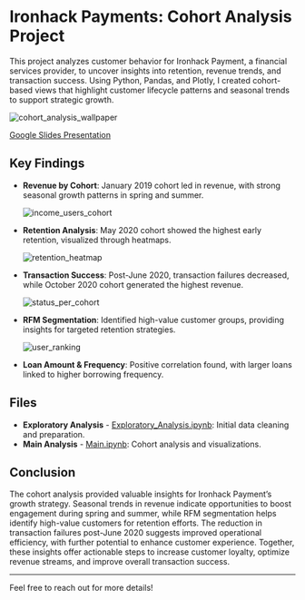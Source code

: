 # Ironhack Payments: Cohort Analysis Project

This project analyzes customer behavior for Ironhack Payment, a financial services provider, to uncover insights into retention, revenue trends, and transaction success. Using Python, Pandas, and Plotly, I created cohort-based views that highlight customer lifecycle patterns and seasonal trends to support strategic growth.

![cohort_analysis_wallpaper](https://github.com/user-attachments/assets/e9fa25e2-33eb-4a1a-bd85-058d3717982b)

[Google Slides Presentation](https://docs.google.com/presentation/d/1_L4GUAM97lEYs5Hsi1Z-n9deOiAW1OBkdNPWSkRmq7s/edit?usp=sharing)

## Key Findings

- **Revenue by Cohort**: January 2019 cohort led in revenue, with strong seasonal growth patterns in spring and summer.
  
  ![income_users_cohort](https://github.com/user-attachments/assets/14189e28-ded7-4830-a8a9-61b18739de14)

- **Retention Analysis**: May 2020 cohort showed the highest early retention, visualized through heatmaps.
  
  ![retention_heatmap](https://github.com/user-attachments/assets/020a1480-e247-4b6e-9a09-eeab770ace2e)

- **Transaction Success**: Post-June 2020, transaction failures decreased, while October 2020 cohort generated the highest revenue.
  
  ![status_per_cohort](https://github.com/user-attachments/assets/df7e6194-f234-461e-a7e1-1c3adb1f57f8)

- **RFM Segmentation**: Identified high-value customer groups, providing insights for targeted retention strategies.
  
  ![user_ranking](https://github.com/user-attachments/assets/15e7531f-dfe6-4b45-9d71-6f31494ba0ff)

- **Loan Amount & Frequency**: Positive correlation found, with larger loans linked to higher borrowing frequency.

## Files

- **Exploratory Analysis** - [Exploratory_Analysis.ipynb](./Exploratory_Analysis.ipynb): Initial data cleaning and preparation.
- **Main Analysis** - [Main.ipynb](./Main.ipynb): Cohort analysis and visualizations.

## Conclusion

The cohort analysis provided valuable insights for Ironhack Payment’s growth strategy. Seasonal trends in revenue indicate opportunities to boost engagement during spring and summer, while RFM segmentation helps identify high-value customers for retention efforts. The reduction in transaction failures post-June 2020 suggests improved operational efficiency, with further potential to enhance customer experience. Together, these insights offer actionable steps to increase customer loyalty, optimize revenue streams, and improve overall transaction success.

---

Feel free to reach out for more details!
